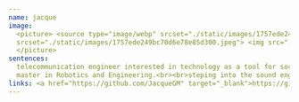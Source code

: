 ```yaml
---
name: jacque
image:
  <picture> <source type="image/webp" srcset="./static/images/1757ede249bc70d6e78e85d300.webp"> <source type="image/jpeg"
  srcset="./static/images/1757ede249bc70d6e78e85d300.jpeg"> <img src="./static/images/1757ede249bc70d6e78e85d300.jpeg" alt="member image" class="member-img">
  </picture>
sentences:
  telecommunication engineer interested in technology as a tool for social change. Worked in IoT but lately focus in software engineering. Currently studying a
  master in Robotics and Engineering.<br><br>steping into the sound engineering world, to support the struggles in the community.
links: <a href="https://github.com/JacqueGM" target="_blank">https://github.com/JacqueGM</a>
---
```

